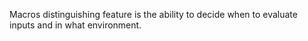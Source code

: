 Macros distinguishing feature is the ability to decide when to evaluate inputs and in what environment.